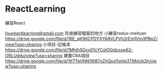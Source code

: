 # ReactLearning
 練習React

liyureactlearning@gmail.com 存放練習檔案的地方
小練習redux-meituan
https://drive.google.com/file/d/16E_gK9XCPDYXYA8VLPVh2rEm1Vm3PBpZ/view?usp=sharing
小項目-記帳本
https://drive.google.com/file/d/1MhIhSGcx01xYCqlOGdzxsw62-ORLUddu/view?usp=sharing
建置CRA項目
https://drive.google.com/file/d/1tf7TeVNN1W87xZhQsxl1ohle3TMqUk2h/view?usp=sharing
